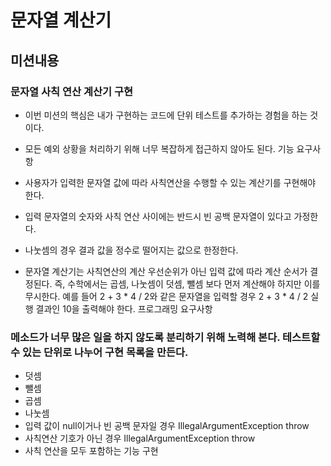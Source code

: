 # 문자열 계산기

## 미션내용

### 문자열 사칙 연산 계산기 구현
- 이번 미션의 핵심은 내가 구현하는 코드에 단위 테스트를 추가하는 경험을 하는 것이다.
- 모든 예외 상황을 처리하기 위해 너무 복잡하게 접근하지 않아도 된다.
  기능 요구사항

- 사용자가 입력한 문자열 값에 따라 사칙연산을 수행할 수 있는 계산기를 구현해야 한다.
- 입력 문자열의 숫자와 사칙 연산 사이에는 반드시 빈 공백 문자열이 있다고 가정한다.
- 나눗셈의 경우 결과 값을 정수로 떨어지는 값으로 한정한다.
- 문자열 계산기는 사칙연산의 계산 우선순위가 아닌 입력 값에 따라 계산 순서가 결정된다. 즉, 수학에서는 곱셈, 나눗셈이 덧셈, 뺄셈 보다 먼저 계산해야 하지만 이를 무시한다. 예를 들어 2 + 3 * 4 / 2와 같은 문자열을 입력할 경우 2 + 3 * 4 / 2 실행 결과인 10을 출력해야 한다.
  프로그래밍 요구사항

### 메소드가 너무 많은 일을 하지 않도록 분리하기 위해 노력해 본다. 테스트할 수 있는 단위로 나누어 구현 목록을 만든다.

- 덧셈
- 뺄셈
- 곱셈
- 나눗셈
- 입력 값이 null이거나 빈 공백 문자일 경우 IllegalArgumentException throw
- 사칙연산 기호가 아닌 경우 IllegalArgumentException throw
- 사칙 연산을 모두 포함하는 기능 구현

